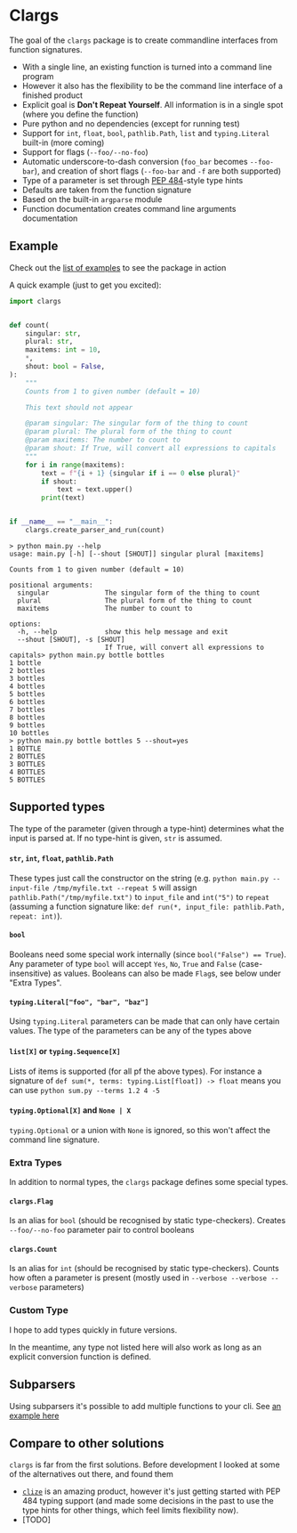# Clargs

The goal of the `clargs` package is to create commandline interfaces from function signatures.

- With a single line, an existing function is turned into a command line program
- However it also has the flexibility to be the command line interface of a finished product
- Explicit goal is **Don't Repeat Yourself**. All information is in a single spot (where you define the function)
- Pure python and no dependencies (except for running test)
- Support for `int`, `float`, `bool`, `pathlib.Path`, `list` and `typing.Literal` built-in (more coming)
- Support for flags (`--foo/--no-foo`)
- Automatic underscore-to-dash conversion (`foo_bar` becomes `--foo-bar`), and creation of short flags (`--foo-bar` and `-f` are both supported)
- Type of a parameter is set through [PEP 484][2]-style type hints
- Defaults are taken from the function signature
- Based on the built-in `argparse` module
- Function documentation creates command line arguments documentation


## Example
Check out the [list of examples][3] to see the package in action


A quick example (just to get you excited):
```python
import clargs


def count(
    singular: str,
    plural: str,
    maxitems: int = 10,
    *,
    shout: bool = False,
):
    """
    Counts from 1 to given number (default = 10)

    This text should not appear

    @param singular: The singular form of the thing to count
    @param plural: The plural form of the thing to count
    @param maxitems: The number to count to
    @param shout: If True, will convert all expressions to capitals
    """
    for i in range(maxitems):
        text = f"{i + 1} {singular if i == 0 else plural}"
        if shout:
            text = text.upper()
        print(text)


if __name__ == "__main__":
    clargs.create_parser_and_run(count)
```

```console
> python main.py --help
usage: main.py [-h] [--shout [SHOUT]] singular plural [maxitems]

Counts from 1 to given number (default = 10)

positional arguments:
  singular              The singular form of the thing to count
  plural                The plural form of the thing to count
  maxitems              The number to count to

options:
  -h, --help            show this help message and exit
  --shout [SHOUT], -s [SHOUT]
                        If True, will convert all expressions to capitals> python main.py bottle bottles
1 bottle
2 bottles
3 bottles
4 bottles
5 bottles
6 bottles
7 bottles
8 bottles
9 bottles
10 bottles
> python main.py bottle bottles 5 --shout=yes
1 BOTTLE
2 BOTTLES
3 BOTTLES
4 BOTTLES
5 BOTTLES
```

## Supported types

The type of the parameter (given through a type-hint) determines what the input is parsed at.
If no type-hint is given, `str` is assumed.

#### `str`, `int`, `float`, `pathlib.Path`

These types just call the constructor on the string (e.g. `python main.py --input-file /tmp/myfile.txt --repeat 5` will assign `pathlib.Path("/tmp/myfile.txt")` to `input_file` and `int("5")` to `repeat` (assuming a function signature like: `def run(*, input_file: pathlib.Path, repeat: int)`).

#### `bool`

Booleans need some special work internally (since `bool("False") == True`). Any parameter of type `bool` will accept `Yes`, `No`, `True` and `False` (case-insensitive) as values.
Booleans can also be made `Flag`s, see below under "Extra Types".

#### `typing.Literal["foo", "bar", "baz"]`

Using `typing.Literal` parameters can be made that can only have certain values.
The type of the parameters can be any of the types above

#### `list[X]` or `typing.Sequence[X]`

Lists of items is supported (for all pf the above types). For instance a signature of `def sum(*, terms: typing.List[float]) -> float` means you can use `python sum.py --terms 1.2 4 -5`

#### `typing.Optional[X]` and `None | X`

`typing.Optional` or a union with `None` is ignored, so this won't affect the command line signature.


### Extra Types

In addition to normal types, the `clargs` package defines some special types.

#### `clargs.Flag`

Is an alias for `bool` (should be recognised by static type-checkers).
Creates `--foo/--no-foo` parameter pair to control booleans


#### `clargs.Count`

Is an alias for `int` (should be recognised by static type-checkers).
Counts how often a parameter is present (mostly used in `--verbose --verbose --verbose` parameters)

### Custom Type

I hope to add types quickly in future versions.

In the meantime, any type not listed here will also work as long as an explicit conversion function is defined.

## Subparsers

Using subparsers it's possible to add multiple functions to your cli. See [an example here][5]


## Compare to other solutions

`clargs` is far from the first solutions. Before development I looked at some of the alternatives out there, and found them
- [`clize`][4] is an amazing product, however it's just getting started with PEP 484 typing support (and made some decisions in the past to use the type hints for other things, which feel limits flexibility now).
- [TODO]

[1]: https://docs.python.org/3/library/typing.html#typing.Annotated
[2]: https://peps.python.org/pep-0484/
[3]: examples/
[4]: https://github.com/epsy/clize
[5]: examples/4_parse_groups.py
